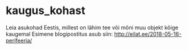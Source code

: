 # kaugus_kohast
Leia asukohad Eestis, millest on lähim tee või mõni muu objekt kõige kaugemal 
Esimene blogipostitus asub siin: http://eilat.ee/2018-05-16-perifeeria/
